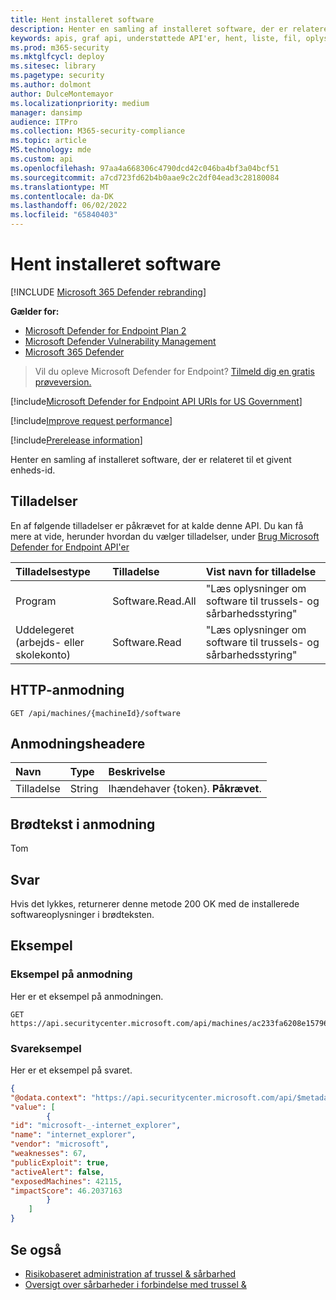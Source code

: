 ```yaml
---
title: Hent installeret software
description: Henter en samling af installeret software, der er relateret til et givent enheds-id.
keywords: apis, graf api, understøttede API'er, hent, liste, fil, oplysninger, softwareoversigt, installeret software pr. enhed, trussel & håndtering af sikkerhedsrisici API, Microsoft Defender for Endpoint tvm-api
ms.prod: m365-security
ms.mktglfcycl: deploy
ms.sitesec: library
ms.pagetype: security
ms.author: dolmont
author: DulceMontemayor
ms.localizationpriority: medium
manager: dansimp
audience: ITPro
ms.collection: M365-security-compliance
ms.topic: article
MS.technology: mde
ms.custom: api
ms.openlocfilehash: 97aa4a668306c4790dcd42c046ba4bf3a04bcf51
ms.sourcegitcommit: a7cd723fd62b4b0aae9c2c2df04ead3c28180084
ms.translationtype: MT
ms.contentlocale: da-DK
ms.lasthandoff: 06/02/2022
ms.locfileid: "65840403"
---
```

# <a name="get-installed-software"></a>Hent installeret software

[!INCLUDE [Microsoft 365 Defender rebranding](../../includes/microsoft-defender.md)]

**Gælder for:**
- [Microsoft Defender for Endpoint Plan 2](https://go.microsoft.com/fwlink/?linkid=2154037)
- [Microsoft Defender Vulnerability Management](../defender-vulnerability-management/index.yml)
- [Microsoft 365 Defender](https://go.microsoft.com/fwlink/?linkid=2118804)

> Vil du opleve Microsoft Defender for Endpoint? [Tilmeld dig en gratis prøveversion.](https://signup.microsoft.com/create-account/signup?products=7f379fee-c4f9-4278-b0a1-e4c8c2fcdf7e&ru=https://aka.ms/MDEp2OpenTrial?ocid=docs-wdatp-exposedapis-abovefoldlink)

[!include[Microsoft Defender for Endpoint API URIs for US Government](../../includes/microsoft-defender-api-usgov.md)]

[!include[Improve request performance](../../includes/improve-request-performance.md)]

[!include[Prerelease information](../../includes/prerelease.md)]

Henter en samling af installeret software, der er relateret til et givent enheds-id.

## <a name="permissions"></a>Tilladelser

En af følgende tilladelser er påkrævet for at kalde denne API. Du kan få mere at vide, herunder hvordan du vælger tilladelser, under [Brug Microsoft Defender for Endpoint API'er](apis-intro.md)

Tilladelsestype|Tilladelse|Vist navn for tilladelse
:---|:---|:---
Program |Software.Read.All|"Læs oplysninger om software til trussels- og sårbarhedsstyring"
Uddelegeret (arbejds- eller skolekonto)|Software.Read|"Læs oplysninger om software til trussels- og sårbarhedsstyring"

## <a name="http-request"></a>HTTP-anmodning

```http
GET /api/machines/{machineId}/software
```

## <a name="request-headers"></a>Anmodningsheadere

Navn|Type|Beskrivelse
:---|:---|:---
Tilladelse|String|Ihændehaver {token}. **Påkrævet**.

## <a name="request-body"></a>Brødtekst i anmodning

Tom

## <a name="response"></a>Svar

Hvis det lykkes, returnerer denne metode 200 OK med de installerede softwareoplysninger i brødteksten.

## <a name="example"></a>Eksempel

### <a name="request-example"></a>Eksempel på anmodning

Her er et eksempel på anmodningen.

```http
GET https://api.securitycenter.microsoft.com/api/machines/ac233fa6208e1579620bf44207c4006ed7cc4501/software
```

### <a name="response-example"></a>Svareksempel

Her er et eksempel på svaret.

```json
{
"@odata.context": "https://api.securitycenter.microsoft.com/api/$metadata#Software",
"value": [
        {
"id": "microsoft-_-internet_explorer",
"name": "internet_explorer",
"vendor": "microsoft",
"weaknesses": 67,
"publicExploit": true,
"activeAlert": false,
"exposedMachines": 42115,
"impactScore": 46.2037163
        }
    ]
}
```

## <a name="see-also"></a>Se også

- [Risikobaseret administration af trussel & sårbarhed](/microsoft-365/security/defender-endpoint/next-gen-threat-and-vuln-mgt)
- [Oversigt over sårbarheder i forbindelse med trussel &](/microsoft-365/security/defender-endpoint/tvm-software-inventory)
